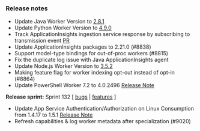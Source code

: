 ### Release notes

<!-- Please add your release notes in the following format:
- My change description (#PR)
-->
- Update Java Worker Version to [2.8.1](https://github.com/Azure/azure-functions-java-worker/releases/tag/2.8.1)
- Update Python Worker Version to [4.9.0](https://github.com/Azure/azure-functions-python-worker/releases/tag/4.9.0)
- Track ApplicationInsights ingestion service response by subscribing to transmission event [PR](https://github.com/Azure/azure-functions-host/pull/8828)
- Update ApplicationInsights packages to 2.21.0 (#8838)
- Support model-type bindings for out-of-proc workers (#8815)
- Fix the duplicate log issue with Java ApplicationInsights agent
- Update Node.js Worker Version to [3.5.2](https://github.com/Azure/azure-functions-nodejs-worker/releases/tag/v3.5.2)
- Making feature flag for worker indexing opt-out instead of opt-in (#8864)
- Update PowerShell Worker 7.2 to 4.0.2496 [Release Note](https://github.com/Azure/azure-functions-powershell-worker/releases/tag/v4.0.2496)


**Release sprint:** Sprint 132
[ [bugs](https://github.com/Azure/azure-functions-host/issues?q=is%3Aissue+milestone%3A%22Functions+Sprint+132%22+label%3Abug+is%3Aclosed) | [features](https://github.com/Azure/azure-functions-host/issues?q=is%3Aissue+milestone%3A%22Functions+Sprint+132%22+label%3Afeature+is%3Aclosed) ]
- Update App Service Authentication/Authorization on Linux Consumption from 1.4.17 to 1.5.1 [Release Note](https://github.com/Azure/app-service-announcements/issues/406)
- Refresh capabilities & log worker metadata after specialization (#9020)